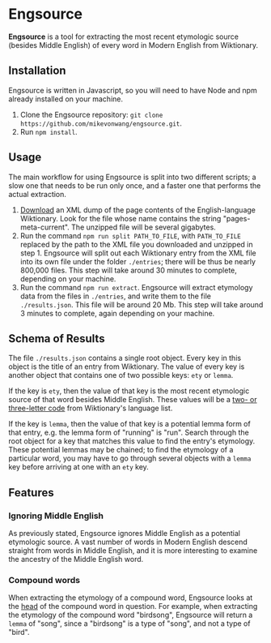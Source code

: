 # Engsource

**Engsource** is a tool for extracting the most recent etymologic source (besides Middle English) of every word in Modern English from Wiktionary.

## Installation

Engsource is written in Javascript, so you will need to have Node and npm already installed on your machine.

1. Clone the Engsource repository: `git clone https://github.com/mikevonwang/engsource.git`.
2. Run `npm install`.

## Usage

The main workflow for using Engsource is split into two different scripts; a slow one that needs to be run only once, and a faster one that performs the actual extraction.

1. [Download](https://dumps.wikimedia.org/enwiktionary/) an XML dump of the page contents of the English-language Wiktionary. Look for the file whose name contains the string "pages-meta-current". The unzipped file will be several gigabytes.
2. Run the command `npm run split PATH_TO_FILE`, with `PATH_TO_FILE` replaced by the path to the XML file you downloaded and unzipped in step 1. Engsource will split out each Wiktionary entry from the XML file into its own file under the folder `./entries`; there will be thus be nearly 800,000 files. This step will take around 30 minutes to complete, depending on your machine.
3. Run the command `npm run extract`. Engsource will extract etymology data from the files in `./entries`, and write them to the file `./results.json`. This file will be around 20 Mb. This step will take around 3 minutes to complete, again depending on your machine.

## Schema of Results

The file `./results.json` contains a single root object. Every key in this object is the title of an entry from Wiktionary. The value of every key is another object that contains one of two possible keys: `ety` or `lemma`.

If the key is `ety`, then the value of that key is the most recent etymologic source of that word besides Middle English. These values will be a [two- or three-letter code](https://en.wiktionary.org/wiki/Wiktionary:List_of_languages) from Wiktionary's language list.

If the key is `lemma`, then the value of that key is a potential lemma form of that entry, e.g. the lemma form of "running" is "run". Search through the root object for a key that matches this value to find the entry's etymology. These potential lemmas may be chained; to find the etymology of a particular word, you may have to go through several objects with a `lemma` key before arriving at one with an `ety` key.

## Features

### Ignoring Middle English

As previously stated, Engsource ignores Middle English as a potential etymologic source. A vast number of words in Modern English descend straight from words in Middle English, and it is more interesting to examine the ancestry of the Middle English word.

### Compound words

When extracting the etymology of a compound word, Engsource looks at the [head](https://en.wikipedia.org/wiki/Head_(linguistics)) of the compound word in question. For example, when extracting the etymology of the compound word "birdsong", Engsource will return a `lemma` of "song", since a "birdsong" is a type of "song", and not a type of "bird".

